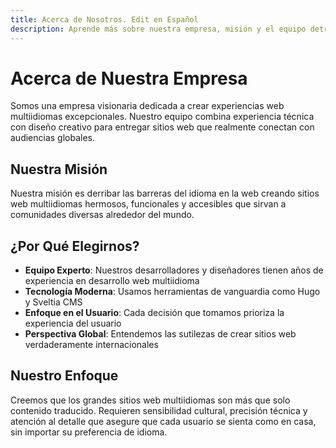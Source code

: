```yaml
---
title: Acerca de Nosotros. Edit en Español
description: Aprende más sobre nuestra empresa, misión y el equipo detrás de este sitio web multiidioma.
---
```

# Acerca de Nuestra Empresa

Somos una empresa visionaria dedicada a crear experiencias web multiidiomas excepcionales. Nuestro equipo combina experiencia técnica con diseño creativo para entregar sitios web que realmente conectan con audiencias globales.

## Nuestra Misión

Nuestra misión es derribar las barreras del idioma en la web creando sitios web multiidiomas hermosos, funcionales y accesibles que sirvan a comunidades diversas alrededor del mundo.

## ¿Por Qué Elegirnos?

- **Equipo Experto**: Nuestros desarrolladores y diseñadores tienen años de experiencia en desarrollo web multiidioma
- **Tecnología Moderna**: Usamos herramientas de vanguardia como Hugo y Sveltia CMS
- **Enfoque en el Usuario**: Cada decisión que tomamos prioriza la experiencia del usuario
- **Perspectiva Global**: Entendemos las sutilezas de crear sitios web verdaderamente internacionales

## Nuestro Enfoque

Creemos que los grandes sitios web multiidiomas son más que solo contenido traducido. Requieren sensibilidad cultural, precisión técnica y atención al detalle que asegure que cada usuario se sienta como en casa, sin importar su preferencia de idioma.
